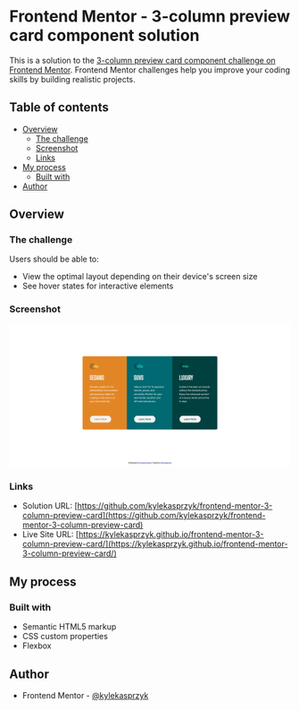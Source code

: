 # Frontend Mentor - 3-column preview card component solution

This is a solution to the [3-column preview card component challenge on Frontend Mentor](https://www.frontendmentor.io/challenges/3column-preview-card-component-pH92eAR2-). Frontend Mentor challenges help you improve your coding skills by building realistic projects. 

## Table of contents

- [Overview](#overview)
  - [The challenge](#the-challenge)
  - [Screenshot](#screenshot)
  - [Links](#links)
- [My process](#my-process)
  - [Built with](#built-with)
- [Author](#author)

## Overview

### The challenge

Users should be able to:

- View the optimal layout depending on their device's screen size
- See hover states for interactive elements

### Screenshot

![](./design/Frontend%20Mentor%203-column%20preview%20desktop.png)

### Links

- Solution URL: [https://github.com/kylekasprzyk/frontend-mentor-3-column-preview-card](https://github.com/kylekasprzyk/frontend-mentor-3-column-preview-card)
- Live Site URL: [https://kylekasprzyk.github.io/frontend-mentor-3-column-preview-card/](https://kylekasprzyk.github.io/frontend-mentor-3-column-preview-card/)

## My process

### Built with

- Semantic HTML5 markup
- CSS custom properties
- Flexbox

## Author

- Frontend Mentor - [@kylekasprzyk](https://www.frontendmentor.io/profile/kylekasprzyk)
